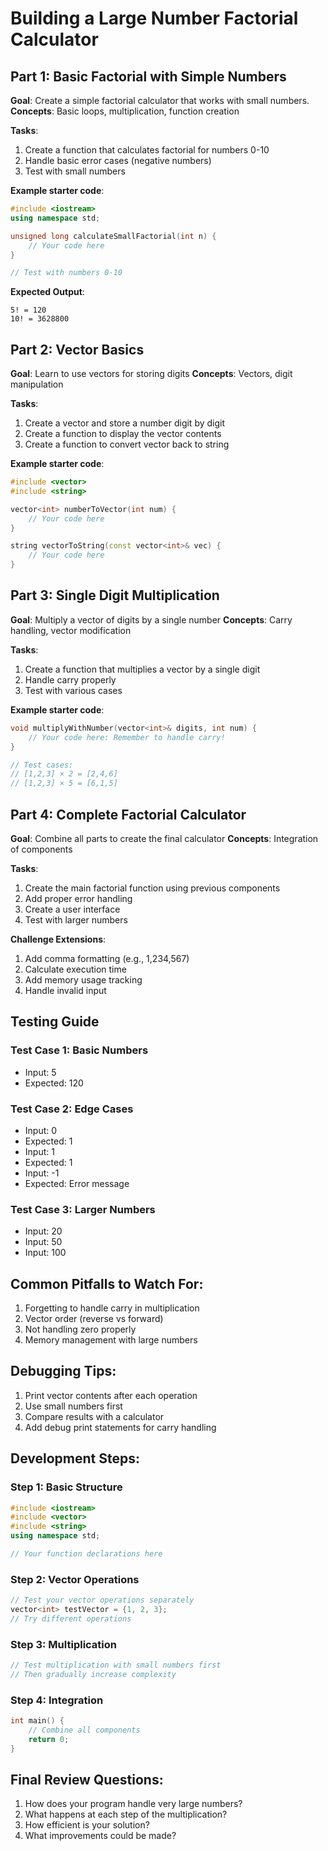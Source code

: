 # Building a Large Number Factorial Calculator

## Part 1: Basic Factorial with Simple Numbers
**Goal**: Create a simple factorial calculator that works with small numbers.
**Concepts**: Basic loops, multiplication, function creation

**Tasks**:
1. Create a function that calculates factorial for numbers 0-10
2. Handle basic error cases (negative numbers)
3. Test with small numbers

**Example starter code**:
```cpp
#include <iostream>
using namespace std;

unsigned long calculateSmallFactorial(int n) {
    // Your code here
}

// Test with numbers 0-10
```

**Expected Output**:
```
5! = 120
10! = 3628800
```

## Part 2: Vector Basics
**Goal**: Learn to use vectors for storing digits
**Concepts**: Vectors, digit manipulation

**Tasks**:
1. Create a vector and store a number digit by digit
2. Create a function to display the vector contents
3. Create a function to convert vector back to string

**Example starter code**:
```cpp
#include <vector>
#include <string>

vector<int> numberToVector(int num) {
    // Your code here
}

string vectorToString(const vector<int>& vec) {
    // Your code here
}
```

## Part 3: Single Digit Multiplication
**Goal**: Multiply a vector of digits by a single number
**Concepts**: Carry handling, vector modification

**Tasks**:
1. Create a function that multiplies a vector by a single digit
2. Handle carry properly
3. Test with various cases

**Example starter code**:
```cpp
void multiplyWithNumber(vector<int>& digits, int num) {
    // Your code here: Remember to handle carry!
}

// Test cases:
// [1,2,3] × 2 = [2,4,6]
// [1,2,3] × 5 = [6,1,5]
```

## Part 4: Complete Factorial Calculator
**Goal**: Combine all parts to create the final calculator
**Concepts**: Integration of components

**Tasks**:
1. Create the main factorial function using previous components
2. Add proper error handling
3. Create a user interface
4. Test with larger numbers

**Challenge Extensions**:
1. Add comma formatting (e.g., 1,234,567)
2. Calculate execution time
3. Add memory usage tracking
4. Handle invalid input

## Testing Guide

### Test Case 1: Basic Numbers
- Input: 5
- Expected: 120

### Test Case 2: Edge Cases
- Input: 0
- Expected: 1
- Input: 1
- Expected: 1
- Input: -1
- Expected: Error message

### Test Case 3: Larger Numbers
- Input: 20
- Input: 50
- Input: 100

## Common Pitfalls to Watch For:
1. Forgetting to handle carry in multiplication
2. Vector order (reverse vs forward)
3. Not handling zero properly
4. Memory management with large numbers

## Debugging Tips:
1. Print vector contents after each operation
2. Use small numbers first
3. Compare results with a calculator
4. Add debug print statements for carry handling

## Development Steps:

### Step 1: Basic Structure
```cpp
#include <iostream>
#include <vector>
#include <string>
using namespace std;

// Your function declarations here
```

### Step 2: Vector Operations
```cpp
// Test your vector operations separately
vector<int> testVector = {1, 2, 3};
// Try different operations
```

### Step 3: Multiplication
```cpp
// Test multiplication with small numbers first
// Then gradually increase complexity
```

### Step 4: Integration
```cpp
int main() {
    // Combine all components
    return 0;
}
```

## Final Review Questions:
1. How does your program handle very large numbers?
2. What happens at each step of the multiplication?
3. How efficient is your solution?
4. What improvements could be made?
